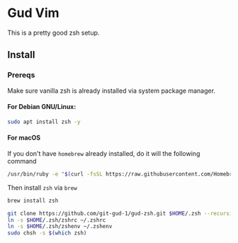 # Gud Vim

This is a pretty good zsh setup.

## Install

### Prereqs

Make sure vanilla zsh is already installed via system package manager.

#### For Debian GNU/Linux:

```sh
sudo apt install zsh -y
```

#### For macOS

If you don't have `homebrew` already installed, do it will the following command

```sh
/usr/bin/ruby -e "$(curl -fsSL https://raw.githubusercontent.com/Homebrew/install/master/install)"
```

Then install `zsh` via `brew`

```sh
brew install zsh
```

```sh
git clone https://github.com/git-gud-1/gud-zsh.git $HOME/.zsh --recursive
ln -s $HOME/.zsh/zshrc ~/.zshrc
ln -s $HOME/.zsh/zshenv ~/.zshenv
sudo chsh -s $(which zsh)
```

